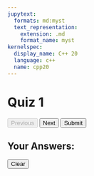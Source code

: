 ```yaml
---
jupytext:
  formats: md:myst
  text_representation:
    extension: .md
    format_name: myst
kernelspec:
  display_name: C++ 20
  language: c++
  name: cpp20
---
```


# Quiz 1

<div class="quiz-container" id="quiz-container"></div>
    <div class="navigation">
      <button id="prev-button" disabled>Previous</button>
      <button id="next-button">Next</button>
      <button id="submit-button">Submit</button>
    </div>
    <div class="results-container" id="results-container">
      <h2>Your Answers:</h2>
      <ul id="results-list"></ul>
      <button id="clear-button">Clear</button>
</div>

<script>
      const apiEndpoint = "../_static/questions1.json"; // Fetch questions from this file
      let currentPage = 0;
      const pageSize = 4;
      let questions = [];
      const userAnswers = {};
  
      async function fetchQuestions() {
        try {
          const response = await fetch(apiEndpoint);
          if (!response.ok) {
            throw new Error('Failed to fetch questions');
          }
          questions = await response.json();
          renderPage();
        } catch (error) {
          console.error("Error fetching questions:", error);
        }
      }
  
      function renderPage() {
        const quizContainer = document.getElementById("quiz-container");
        quizContainer.innerHTML = "";
        const start = currentPage * pageSize;
        const end = start + pageSize;
        const pageQuestions = questions.slice(start, end);
  
        pageQuestions.forEach((question) => {
          const card = document.createElement("div");
          card.className = "card";
  
          const cardInner = document.createElement("div");
          cardInner.className = "card-inner";
  
          const cardFront = document.createElement("div");
          cardFront.className = "card-front";
          cardFront.textContent = question.question;
  
          const cardBack = document.createElement("div");
          cardBack.className = "card-back";
  
          question.options.forEach((option) => {
            const button = document.createElement("button");
            button.textContent = option;
            button.addEventListener("click", () => {
              userAnswers[question.id] = option;
              updateResults();
            });
            cardBack.appendChild(button);
          });
  
          cardInner.appendChild(cardFront);
          cardInner.appendChild(cardBack);
          card.appendChild(cardInner);
  
          card.addEventListener("click", () => {
            cardInner.classList.toggle("flipped");
          });
  
          quizContainer.appendChild(card);
        });
  
        document.getElementById("prev-button").disabled = currentPage === 0;
        document.getElementById("next-button").disabled = (currentPage + 1) * pageSize >= questions.length;
      }
  
      function updateResults() {
        const resultsList = document.getElementById("results-list");
        resultsList.innerHTML = "";
        for (const [id, answer] of Object.entries(userAnswers)) {
          const question = questions.find(q => q.id == id);
          const listItem = document.createElement("li");
          listItem.textContent = `${question.question} - Your Answer: ${answer}`;
          resultsList.appendChild(listItem);
        }
      }
  
      document.getElementById("next-button").addEventListener("click", () => {
        if ((currentPage + 1) * pageSize < questions.length) {
          currentPage++;
          renderPage();
        }
      });
  
      document.getElementById("prev-button").addEventListener("click", () => {
        if (currentPage > 0) {
          currentPage--;
          renderPage();
        }
      });
  
      document.getElementById("submit-button").addEventListener("click", () => {
        const resultsContainer = document.getElementById("results-container");
        updateResults();
        resultsContainer.style.display = "flex";
      });
  
      document.getElementById("clear-button").addEventListener("click", () => {
        const resultsList = document.getElementById("results-list");
        resultsList.innerHTML = "";
        Object.keys(userAnswers).forEach(key => delete userAnswers[key]);
        document.getElementById("results-container").style.display = "none";
        currentPage = 0;
        renderPage();
      });
  
      fetchQuestions();
    </script>
 